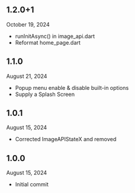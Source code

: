 
## 1.2.0+1
October 19, 2024
- runInitAsync() in image_api.dart
- Reformat home_page.dart

## 1.1.0
August 21, 2024
- Popup menu enable & disable built-in options
- Supply a Splash Screen

## 1.0.1
August 15, 2024
- Corrected ImageAPIStateX and removed 

## 1.0.0
August 15, 2024
- Initial commit
